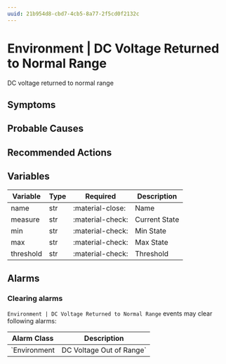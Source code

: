 ```yaml
---
uuid: 21b954d8-cbd7-4cb5-8a77-2f5cd0f2132c
---
```

# Environment | DC Voltage Returned to Normal Range

DC voltage returned to normal range

## Symptoms

## Probable Causes

## Recommended Actions

## Variables

Variable | Type | Required | Description
--- | --- | --- | ---
name | str | :material-close: | Name
measure | str | :material-check: | Current State
min | str | :material-check: | Min State
max | str | :material-check: | Max State
threshold | str | :material-check: | Threshold

## Alarms

### Clearing alarms

`Environment | DC Voltage Returned to Normal Range` events may clear following alarms:

Alarm Class | Description
--- | ---
`Environment | DC Voltage Out of Range` | dispose
